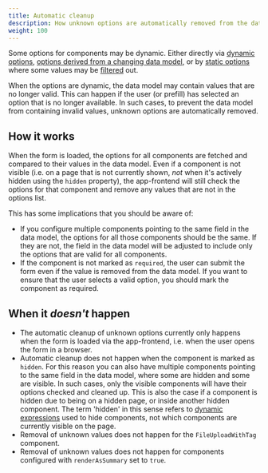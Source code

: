 ```yaml
---
title: Automatic cleanup
description: How unknown options are automatically removed from the data model
weight: 100
---
```


Some options for components may be dynamic. Either directly via [dynamic options](../../sources/dynamic),
[options derived from a changing data model](../../sources/from-data-model), or by [static options](../../sources/static)
where some values may be [filtered](../filtering) out.

When the options are dynamic, the data model may contain values that are no longer valid. This can happen if the user
(or prefill) has selected an option that is no longer available. In such cases, to prevent the data model from containing
invalid values, unknown options are automatically removed.

## How it works

When the form is loaded, the options for all components are fetched and compared to their values in the data model. Even
if a component is not visible (i.e. on a page that is not currently shown, _not_ when it's
actively hidden using the `hidden` property), the app-frontend will still
check the options for that component and remove any values that are not in the options list.

This has some implications that you should be aware of:
- If you configure multiple components pointing to the same field in the data model, the options for all those components
  should be the same. If they are not, the field in the data model will be adjusted to include only the options that
  are valid for all components.
- If the component is not marked as `required`, the user can submit the form even if the value is removed from the data
  model. If you want to ensure that the user selects a valid option, you should mark the component as required.

## When it _doesn't_ happen

- The automatic cleanup of unknown options currently only happens when the form is loaded via the app-frontend,
  i.e. when the user opens the form in a browser.
- Automatic cleanup does not happen when the component is marked as `hidden`. For this reason you can also have
  multiple components pointing to the same field in the data model, where some are hidden and some are visible. In such
  cases, only the visible components will have their options checked and cleaned up. This is also the case if a component
  is hidden due to being on a hidden page, or inside another hidden component. The term 'hidden' in this sense refers to
  [dynamic expressions](../../../dynamics) used to hide components, not which components are currently visible on
  the page.
- Removal of unknown values does not happen for the `FileUploadWithTag` component.
- Removal of unknown values does not happen for components configured with `renderAsSummary` set to `true`.